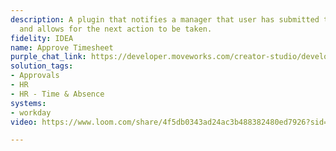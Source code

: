 ```yaml
---
description: A plugin that notifies a manager that user has submitted their time sheet
  and allows for the next action to be taken.
fidelity: IDEA
name: Approve Timesheet
purple_chat_link: https://developer.moveworks.com/creator-studio/developer-tools/purple-chat?purple_chat_v1=%7B%22settings%22%3A%7B%22colorStyle%22%3A%22LIGHT%22%2C%22startTime%22%3A%2211%3A43+AM%22%2C%22defaultPerson%22%3A%22CHRIS%22%2C%22editable%22%3Atrue%7D%2C%22messages%22%3A%5B%7B%22from%22%3A%22USER%22%2C%22text%22%3A%22%3Cp%3EShow+me+all+of+the+open+time+sheets%3C%2Fp%3E%22%7D%2C%7B%22from%22%3A%22BOT%22%2C%22text%22%3A%22%E2%9C%85+Identify+user%27s+role+%3Cbr%3E%E2%9C%85+Fetch+submitted+time+sheets+needing+review+%3Cbr%3E%F0%9F%94%81+Preparing+time+sheets+for+your+review%22%7D%2C%7B%22from%22%3A%22BOT%22%2C%22text%22%3A%22Here+are+the+time+sheets+awaiting+your+review%3A%22%2C%22cards%22%3A%5B%7B%22title%22%3A%22Time+Sheet+Submission%22%2C%22text%22%3A%22%F0%9F%91%A4+%3Cb%3EEmily+Turner%3C%2Fb%3E+%3Cbr%3E+%F0%9F%93%85+%3Ci%3EApril+3rd+2024+%7C+6+hours%3C%2Fi%3E+%3Cbr%3E%F0%9F%93%9D+%3Ca+href%3D%5C%22https%3A%2F%2Fcompanyportal.com%2Ftimesheets%2FEmilyTurner%5C%22%3EReview+Submission%3C%2Fa%3E%22%7D%2C%7B%22title%22%3A%22Time+Sheet+Submission%22%2C%22text%22%3A%22%F0%9F%91%A4+%3Cb%3ELucas+Brown%3C%2Fb%3E+%3Cbr%3E+%F0%9F%93%85+%3Ci%3EApril+3rd+2024+%7C+26+hours%3C%2Fi%3E+%3Cbr%3E%F0%9F%93%9D+%3Ca+href%3D%5C%22https%3A%2F%2Fcompanyportal.com%2Ftimesheets%2FLucasBrown%5C%22%3EReview+Submission%3C%2Fa%3E%22%7D%2C%7B%22title%22%3A%22Time+Sheet+Submission%22%2C%22text%22%3A%22%F0%9F%91%A4+%3Cb%3ELucas+Brown%3C%2Fb%3E+%3Cbr%3E+%F0%9F%93%85+%3Ci%3EApril+2nd+2024+%7C+2+hours%3C%2Fi%3E+%3Cbr%3E%F0%9F%93%9D+%3Ca+href%3D%5C%22https%3A%2F%2Fcompanyportal.com%2Ftimesheets%2FLucasBrown%5C%22%3EReview+Submission%3C%2Fa%3E%22%7D%2C%7B%22buttons%22%3A%5B%7B%22style%22%3A%22PRIMARY%22%2C%22text%22%3A%22View+All+Timesheets%22%7D%2C%7B%22text%22%3A%22Approve+All%22%7D%5D%7D%5D%7D%2C%7B%22from%22%3A%22USER%22%2C%22text%22%3A%22%3Cp%3EI+think+Lucas+counted+more+hours+than+expected+between+April+2nd+and+3rd%21+%3Cbr%3E%3Cbr%3ECould+we+message+Lucas+to+correct+his+time+sheet+entries%3F%3Cbr%3E%3C%2Fp%3E%22%7D%5D%7D
solution_tags:
- Approvals
- HR
- HR - Time & Absence
systems:
- workday
video: https://www.loom.com/share/4f5db0343ad24ac3b488382480ed7926?sid=47d57373-0f16-4614-9516-6b7a29863adb

---
```

